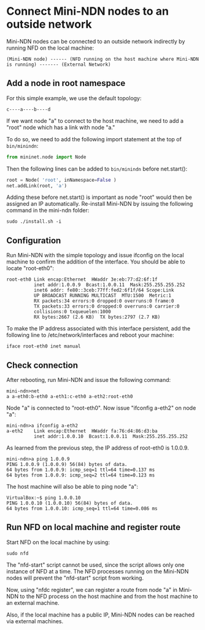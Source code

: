Connect Mini-NDN nodes to an outside network
============================================

Mini-NDN nodes can be connected to an outside network indirectly by running NFD on the local machine:

    (Mini-NDN node) ------ (NFD running on the host machine where Mini-NDN is running) ------- (External Network)

## Add a node in root namespace

For this simple example, we use the default topology:

    c----a----b----d

If we want node "a" to connect to the host machine, we need to add a "root" node which has a link with node "a."

To do so, we need to add the following import statement at the top of `bin/minindn`:

```python
from mininet.node import Node
```

Then the following lines can be added to `bin/minindn` before net.start():

```python
root = Node( 'root', inNamespace=False )
net.addLink(root, 'a')
```

Adding these before net.start() is important as node "root" would then be assigned an IP automatically.
Re-install Mini-NDN by issuing the following command in the mini-ndn folder:

    sudo ./install.sh -i

## Configuration

Run Mini-NDN with the simple topology and issue ifconfig on the local machine to confirm the addition of
the interface. You should be able to locate "root-eth0":

    root-eth0 Link encap:Ethernet  HWaddr 3e:eb:77:d2:6f:1f
              inet addr:1.0.0.9  Bcast:1.0.0.11  Mask:255.255.255.252
              inet6 addr: fe80::3ceb:77ff:fed2:6f1f/64 Scope:Link
              UP BROADCAST RUNNING MULTICAST  MTU:1500  Metric:1
              RX packets:34 errors:0 dropped:0 overruns:0 frame:0
              TX packets:33 errors:0 dropped:0 overruns:0 carrier:0
              collisions:0 txqueuelen:1000
              RX bytes:2667 (2.6 KB)  TX bytes:2797 (2.7 KB)

To make the IP address associated with this interface persistent, add the following line to
/etc/network/interfaces and reboot your machine:

    iface root-eth0 inet manual

## Check connection

After rebooting, run Mini-NDN and issue the following command:

    mini-ndn>net
    a a-eth0:b-eth0 a-eth1:c-eth0 a-eth2:root-eth0

Node "a" is connected to "root-eth0". Now issue "ifconfig a-eth2" on node "a":

    mini-ndn>a ifconfig a-eth2
    a-eth2    Link encap:Ethernet  HWaddr fa:76:d4:86:d3:ba
              inet addr:1.0.0.10  Bcast:1.0.0.11  Mask:255.255.255.252

As learned from the previous step, the IP address of root-eth0 is 1.0.0.9.

    mini-ndn>a ping 1.0.0.9
    PING 1.0.0.9 (1.0.0.9) 56(84) bytes of data.
    64 bytes from 1.0.0.9: icmp_seq=1 ttl=64 time=0.137 ms
    64 bytes from 1.0.0.9: icmp_seq=2 ttl=64 time=0.123 ms

The host machine will also be able to ping node "a":

    VirtualBox:~$ ping 1.0.0.10
    PING 1.0.0.10 (1.0.0.10) 56(84) bytes of data.
    64 bytes from 1.0.0.10: icmp_seq=1 ttl=64 time=0.086 ms

## Run NFD on local machine and register route

Start NFD on the local machine by using:

    sudo nfd

The "nfd-start" script cannot be used, since the script allows only one instance of NFD at a time.
The NFD processes running on the Mini-NDN nodes will prevent the "nfd-start" script from working.

Now, using "nfdc register", we can register a route from node "a" in Mini-NDN to the NFD process on the
host machine and from the host machine to an external machine.

Also, if the local machine has a public IP, Mini-NDN nodes can be reached via external machines.
